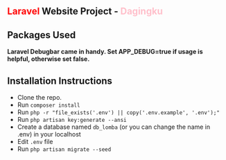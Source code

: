 
## <span style='color:red;'>Laravel</span>  Website Project - <span style='color:pink;'>Dagingku</span>


## Packages Used
 **Laravel Debugbar came in handy. Set APP_DEBUG=true if usage is helpful, otherwise set false.**
## Installation Instructions

- Clone the repo.
- Run `composer install`
- Run `php -r "file_exists('.env') || copy('.env.example', '.env');"`
- Run `php artisan key:generate --ansi`
- Create a database named `db_lomba` (or you can change the name in .env) in your localhost
- Edit `.env` file
- Run `php artisan migrate --seed`



